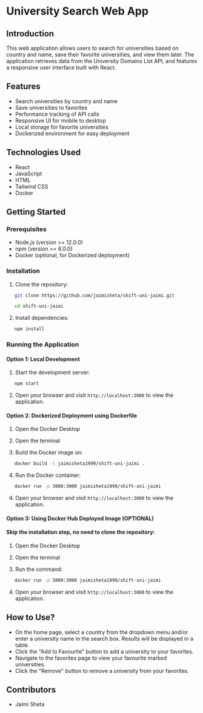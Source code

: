 # University Search Web App

## Introduction

This web application allows users to search for universities based on country and name, save their favorite universities, and view them later. The application retrieves data from the University Domains List API, and features a responsive user interface built with React.

## Features

- Search universities by country and name
- Save universities to favorites
- Performance tracking of API calls
- Responsive UI for mobile to desktop
- Local storage for favorite universities
- Dockerized environment for easy deployment

## Technologies Used

- React
- JavaScript
- HTML
- Tailwind CSS
- Docker

## Getting Started

### Prerequisites

- Node.js (version >= 12.0.0)
- npm (version >= 6.0.0)
- Docker (optional, for Dockerized deployment)

### Installation

1. Clone the repository:

```bash
   git clone https://github.com/jaimisheta/shift-uni-jaimi.git

   cd shift-uni-jaimi
```

2. Install dependencies:

```bash
   npm install
```

### Running the Application

#### Option 1: Local Development

1. Start the development server:

```bash
   npm start
```

2. Open your browser and visit `http://localhost:3000` to view the application.

#### Option 2: Dockerized Deployment using Dockerfile

1. Open the Docker Desktop

2. Open the terminal

3. Build the Docker image on:

```bash
   docker build -t jaimisheta1999/shift-uni-jaimi .
```

4. Run the Docker container:

```bash
   docker run -p 3000:3000 jaimisheta1999/shift-uni-jaimi
```

4. Open your browser and visit `http://localhost:3000` to view the application.

#### Option 3: Using Docker Hub Deployed Image (OPTIONAL)

#### Skip the installation step, no need to clone the repository:

1. Open the Docker Desktop

2. Open the terminal

3. Run the command:

```bash
   docker run -p 3000:3000 jaimisheta1999/shift-uni-jaimi
```

4. Open your browser and visit `http://localhost:3000` to view the application.

## How to Use?

- On the home page, select a country from the dropdown menu and/or enter a university name in the search box. Results will be displayed in a table.
- Click the "Add to Favourite" button to add a university to your favorites.
- Navigate to the favorites page to view your favourite marked universities.
- Click the "Remove" button to remove a university from your favorites.

## Contributors

- Jaimi Sheta
